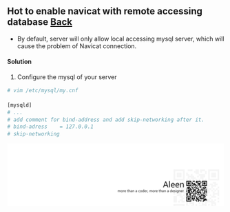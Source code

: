 ## Hot to enable navicat with remote accessing database [Back](./qa.md)

- By default, server will only allow local accessing mysql server, which will cause the problem of Navicat connection.

#### Solution

1. Configure the mysql of your server

```bash
# vim /etc/mysql/my.cnf

[mysqld]
# ...
# add comment for bind-address and add skip-networking after it.
# bind-adress    = 127.0.0.1
# skip-networking
```

<a href="http://aleen42.github.io/" target="_blank" ><img src="./../pic/tail.gif"></a>
